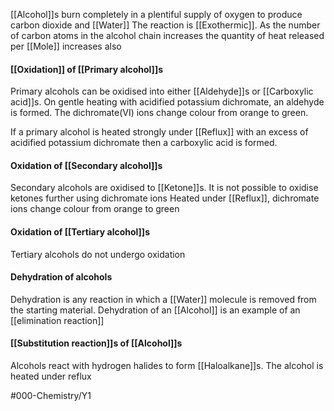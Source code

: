 [[Alcohol]]s burn completely in a plentiful supply of oxygen to produce carbon dioxide and [[Water]]
The reaction is [[Exothermic]]. As the number of carbon atoms in the alcohol chain increases the quantity of heat released per [[Mole]] increases also

#### [[Oxidation]] of [[Primary alcohol]]s 
Primary alcohols can be oxidised into either [[Aldehyde]]s or [[Carboxylic acid]]s. On gentle heating with acidified potassium dichromate, an aldehyde is formed. The dichromate(VI) ions change colour from orange to green.

If a primary alcohol is heated strongly under [[Reflux]] with an excess of acidified potassium dichromate then a carboxylic acid is formed.

#### Oxidation of [[Secondary alcohol]]s
Secondary alcohols are oxidised to [[Ketone]]s. It is not possible to oxidise ketones further using dichromate ions
Heated under [[Reflux]], dichromate ions change colour from orange to green

#### Oxidation of [[Tertiary alcohol]]s
Tertiary alcohols do not undergo oxidation 


#### Dehydration of alcohols
Dehydration is any reaction in which a [[Water]] molecule is removed from the starting material. Dehydration of an [[Alcohol]] is an example of an [[elimination reaction]]

#### [[Substitution reaction]]s of [[Alcohol]]s
Alcohols react with hydrogen halides to form [[Haloalkane]]s. The alcohol is heated under reflux

#000-Chemistry/Y1